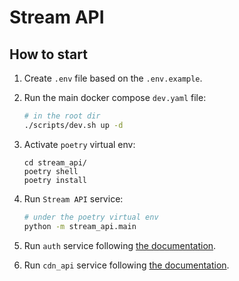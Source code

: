 # Stream API

## How to start 
1. Create `.env` file based on the `.env.example`.
2. Run the main docker compose `dev.yaml` file: 
    ``` bash
    # in the root dir 
    ./scripts/dev.sh up -d
    ```
3. Activate `poetry` virtual env:
    ```
    cd stream_api/
    poetry shell
    poetry install
    ```
4. Run `Stream API` service:
    ``` bash
    # under the poetry virtual env
    python -m stream_api.main
    ```
5. Run `auth` service following [the documentation](../auth/README.md).

6. Run `cdn_api` service following [the documentation](../cdn_api/README.md).
